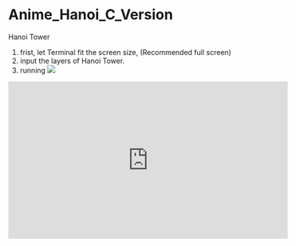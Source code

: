 # Anime_Hanoi_C_Version
Hanoi Tower
1. frist, let Terminal fit the screen size, (Recommended full screen)
2. input the layers of Hanoi Tower.
3. running
![](https://imgur.com/Y5eo7g4)

<iframe width="560" height="315" src="https://www.youtube.com/embed/M0Qw81LRQyI" frameborder="0" allow="accelerometer; autoplay; encrypted-media; gyroscope; picture-in-picture" allowfullscreen></iframe>

